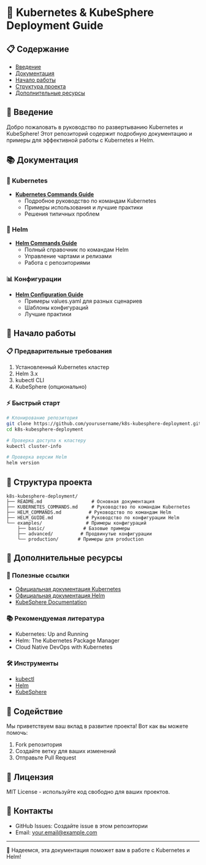 # 🚢 Kubernetes & KubeSphere Deployment Guide

## 📋 Содержание
- [Введение](#введение)
- [Документация](#документация)
- [Начало работы](#начало-работы)
- [Структура проекта](#структура-проекта)
- [Дополнительные ресурсы](#дополнительные-ресурсы)

## 🎯 Введение
Добро пожаловать в руководство по развертыванию Kubernetes и KubeSphere! Этот репозиторий содержит подробную документацию и примеры для эффективной работы с Kubernetes и Helm.

## 📚 Документация

### 🔷 Kubernetes
- [**Kubernetes Commands Guide**](./KUBERNETES_COMMANDS.md)
  - Подробное руководство по командам Kubernetes
  - Примеры использования и лучшие практики
  - Решения типичных проблем

### 🔶 Helm
- [**Helm Commands Guide**](./HELM_COMMANDS.md)
  - Полный справочник по командам Helm
  - Управление чартами и релизами
  - Работа с репозиториями

### 📊 Конфигурации
- [**Helm Configuration Guide**](./HELM_GUIDE.md)
  - Примеры values.yaml для разных сценариев
  - Шаблоны конфигураций
  - Лучшие практики

## 🚀 Начало работы

### 📋 Предварительные требования
1. Установленный Kubernetes кластер
2. Helm 3.x
3. kubectl CLI
4. KubeSphere (опционально)

### ⚡ Быстрый старт
```bash
# Клонирование репозитория
git clone https://github.com/yourusername/k8s-kubesphere-deployment.git
cd k8s-kubesphere-deployment

# Проверка доступа к кластеру
kubectl cluster-info

# Проверка версии Helm
helm version
```

## 📁 Структура проекта
```
k8s-kubesphere-deployment/
├── README.md                  # Основная документация
├── KUBERNETES_COMMANDS.md     # Руководство по командам Kubernetes
├── HELM_COMMANDS.md          # Руководство по командам Helm
├── HELM_GUIDE.md            # Руководство по конфигурации Helm
└── examples/                # Примеры конфигураций
    ├── basic/              # Базовые примеры
    ├── advanced/          # Продвинутые конфигурации
    └── production/       # Примеры для production
```

## 🔧 Дополнительные ресурсы

### 🔗 Полезные ссылки
- [Официальная документация Kubernetes](https://kubernetes.io/docs/)
- [Официальная документация Helm](https://helm.sh/docs/)
- [KubeSphere Documentation](https://kubesphere.io/docs/)

### 📚 Рекомендуемая литература
- Kubernetes: Up and Running
- Helm: The Kubernetes Package Manager
- Cloud Native DevOps with Kubernetes

### 🛠️ Инструменты
- [kubectl](https://kubernetes.io/docs/tasks/tools/)
- [Helm](https://helm.sh/docs/intro/install/)
- [KubeSphere](https://kubesphere.io/docs/quick-start/all-in-one-on-linux/)

## 🤝 Содействие
Мы приветствуем ваш вклад в развитие проекта! Вот как вы можете помочь:
1. Fork репозитория
2. Создайте ветку для ваших изменений
3. Отправьте Pull Request

## 📝 Лицензия
MIT License - используйте код свободно для ваших проектов.

## 📮 Контакты
- GitHub Issues: Создайте issue в этом репозитории
- Email: your.email@example.com

---

🌟 Надеемся, эта документация поможет вам в работе с Kubernetes и Helm!
